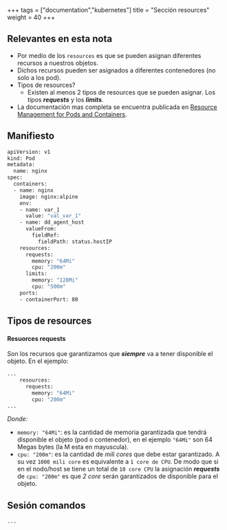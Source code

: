 +++
tags = ["documentation","kubernetes"]
title = "Sección resources"
weight = 40
+++

## Relevantes en esta nota

- Por medio de los `resources` es que se pueden asignan diferentes recursos a nuestros objetos.
- Dichos recursos pueden ser asignados a diferentes contenedores (no solo a los pod).
- Tipos de resources?
	- Existen al menos 2 tipos de resources que se pueden asignar. Los tipos ___requests___ y los ___limits___.
- La documentación mas completa se encuentra publicada en [Resource Management for Pods and Containers](https://kubernetes.io/docs/concepts/configuration/manage-resources-containers/).

## Manifiesto

```bash
apiVersion: v1
kind: Pod
metadata:
  name: nginx
spec:
  containers:
  - name: nginx
    image: nginx:alpine
    env:
    - name: var_1
      value: "val_var_1"
    - name: dd_agent_host
      valueFrom:
        fieldRef:
          fieldPath: status.hostIP
    resources:
      requests:
        memory: "64Mi"
        cpu: "200m"
      limits:
        memory: "128Mi"
        cpu: "500m"
    ports:
    - containerPort: 80
```

## Tipos de resources

#### Resuorces requests

Son los recursos que garantizamos que ___siempre___ va a tener disponible el objeto. En el ejemplo:

```bash
...
    resources:
      requests:
        memory: "64Mi"
        cpu: "200m"
...
```

_Donde:_

- `memory: "64Mi"`: es la cantidad de memoria garantizada que tendrá disponible el objeto (pod o contenedor), en el ejemplo `"64Mi"` son 64 Megas bytes (la M esta en mayuscula).
- `cpu: "200m"`: es la cantidad de _mili cores_ que debe estar garantizado. A su vez `1000 mili core` es equivalente a `1 core de CPU`. De modo que si en el nodo/host se tiene un total de `10 core CPU` la asignación ___requests___ de `cpu: "200m"` es que _2 core_ serán garantizados de disponible para el objeto.

## Sesión comandos

```bash
...
```

